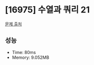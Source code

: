 # [16975] 수열과 쿼리 21

[문제 출처](https://www.acmicpc.net/problem/16975)

## 성능

- Time: 80ms
- Memory: 9.052MB